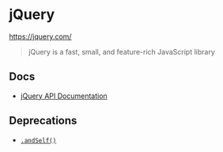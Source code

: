 # jQuery

<https://jquery.com/>

> jQuery is a fast, small, and feature-rich JavaScript library


## Docs

* [jQuery API Documentation](https://api.jquery.com/)

## Deprecations

* [`.andSelf()`](https://api.jquery.com/andself/)
